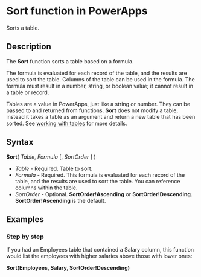 <properties
	pageTitle="PowerApps: Sort function"
	description="Reference information for the Sort function in PowerApps, including syntax and examples"
	services=""
	suite="powerapps"
	documentationCenter="na"
	authors="gregli-msft"
	manager="dwrede"
	editor=""
	tags=""/>

<tags
   ms.service="powerapps"
   ms.devlang="na"
   ms.topic="article"
   ms.tgt_pltfrm="na"
   ms.workload="na"
   ms.date="10/21/2015"
   ms.author="gregli"/>

# Sort function in PowerApps #

Sorts a table.

## Description ##

The **Sort** function sorts a table based on a formula.  

The formula is evaluated for each record of the table, and the results are used to sort the table.  Columns of the table can be used in the formula.  The formula must result in a number, string, or boolean value; it cannot result in a table or record.

Tables are a value in PowerApps, just like a string or number.  They can be passed to and returned from functions.  **Sort** does not modify a table, instead it takes a table as an argument and return a new table that has been sorted.  See [working with tables](working-with-tables.md) for more details.

## Syntax ##

**Sort**( *Table*, *Formula* [, *SortOrder* ] )

- *Table* - Required. Table to sort.
- *Formula* - Required. This formula is evaluated for each record of the table, and the results are used to sort the table.  You can reference columns within the table.
- *SortOrder* - Optional.  **SortOrder!Ascending** or **SortOrder!Descending**.  **SortOrder!Ascending** is the default.

## Examples ##

<!-- TODO: Examples. -->

### Step by step ###

If you had an Employees table that contained a Salary column, this function would list the employees with higher salaries above those with lower ones:

**Sort(Employees, Salary, SortOrder!Descending)**